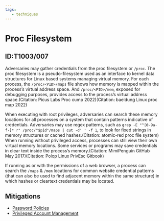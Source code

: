 ```yaml
---
tags:
   - techniques
---
```

# Proc Filesystem
## ID:T1003/007
Adversaries may gather credentials from the proc filesystem or `/proc`. The proc filesystem is a pseudo-filesystem used as an interface to kernel data structures for Linux based systems managing virtual memory. For each process, the `/proc/<PID>/maps` file shows how memory is mapped within the process’s virtual address space. And `/proc/<PID>/mem`, exposed for debugging purposes, provides access to the process’s virtual address space.(Citation: Picus Labs Proc cump 2022)(Citation: baeldung Linux proc map 2022)

When executing with root privileges, adversaries can search these memory locations for all processes on a system that contain patterns indicative of credentials. Adversaries may use regex patterns, such as <code>grep -E "^[0-9a-f-]* r" /proc/"$pid"/maps | cut -d' ' -f 1</code>, to look for fixed strings in memory structures or cached hashes.(Citation: atomic-red proc file system) When running without privileged access, processes can still view their own virtual memory locations. Some services or programs may save credentials in clear text inside the process’s memory.(Citation: MimiPenguin GitHub May 2017)(Citation: Polop Linux PrivEsc Gitbook)

If running as or with the permissions of a web browser, a process can search the `/maps` & `/mem` locations for common website credential patterns (that can also be used to find adjacent memory within the same structure) in which hashes or cleartext credentials may be located.
## Mitigations
* [Password Policies](mitigations/M1027)
* [Privileged Account Management](mitigations/M1026)
